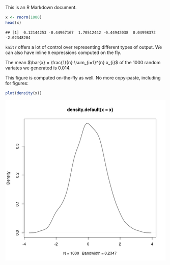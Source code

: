 This is an R Markdown document.


```r
x <- rnorm(1000)
head(x)
```

```
## [1]  0.12144253 -0.44967167  1.70512442 -0.44942038  0.04998372 -2.02348204
```

`knitr` offers a lot of control over representing different
types of output. We can also have inline `R` expressions
computed on the fly.

The mean $\bar{x} = \frac{1}{n} \sum_{i=1}^{n} x_{i}$ of the
1000 random variates we generated is
0.014.

This figure is computed on-the-fly as well. No more
copy-paste, including for figures:


```r
plot(density(x))
```

<img src="../figure/sec_4-1.png" title="plot of chunk sec_4" alt="plot of chunk sec_4" style="display: block; margin: auto;" />
